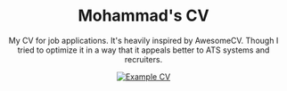 <h1 align="center">
  <br />
  Mohammad's CV
</h1>

<p align="center">
  My CV for job applications. It's heavily inspired by AwesomeCV. Though I tried to optimize it in a way that it appeals better to ATS systems and recruiters.
</p>

<div align="center">
  <a href="https://github.com/0xC0D3D00D/cv/raw/master/cv.pdf">
    <img alt="Example CV" src="https://img.shields.io/badge/cv-pdf-green.svg" />
  </a>
</div>

<br />
